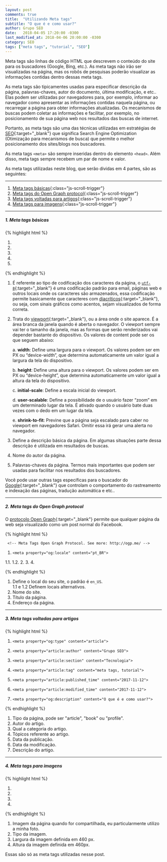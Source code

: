 ```yaml
---
layout: post
comments: true
title:  "Utilizando Meta tags"
subtitle: "O que é e como usar?"
author: Grupo SEO
date:   2018-04-05 17:20:00 -0300
last_modified_at: 2018-04-06 20:00:00 -0300
category: SEO
tags: ["meta tags", "tutorial", "SEO"]
---
```


Meta tags são linhas de código HTML que descrevem o conteúdo do site para os buscadores (Google, Bing, etc.). As meta tags não irão ser visualizadas na página, mas os robôs de pesquisas poderão visualizar as informações contidas dentro dessas meta tags.

As meta tags são tipicamentes usadas para especificar descrição da página, palavras-chaves, autor do documento, última modificação, e etc.. Elas podem ser utilizadas por navegadores para, por exemplo, informar ao navegador como apresentar as informações contidas naquela página, ou recarregar a página para obter informações atualizadas. Os mecanismos de buscas podem coletar as informações e facilitar, por exemplo, no posicionamento de sua página web nos resultados das buscas de internet.

Portanto, as meta tags são uma das técnicas utilizadas em estratégias de [SEO][1]{:target="_blank"} que significa Search Engine Optimization (Otimização para mecanismos de busca) que permite o melhor posicionamento dos sites/blogs nos buscadores.

As meta tags `<meta>` são sempre inseridas dentro do elemento `<head>`. Além disso, meta tags sempre recebem um par de nome e valor.

As meta tags utilizadas neste blog, que serão dividas em 4 partes, são as seguintes:

---------------------------------

1. [Meta tags básicas](#1-meta-tags-básicas "Meta tags básicas"){:class="js-scroll-trigger"}
2. [Meta tags do Open Graph protocol](#2-meta-tags-do-open-graph-protocol "Meta tags do Open Graph protocol"){:class="js-scroll-trigger"}
3. [Meta tags voltadas para artigos](#3-meta-tags-voltadas-para-artigos "Meta tags voltadas para artigos"){:class="js-scroll-trigger"}
4. [Meta tags para imagens](#4-meta-tags-para-imagens "Meta tags para imagens"){:class="js-scroll-trigger"}

---------------------------------

##### 1. Meta tags básicas

{% highlight html %}

1.	<meta charset="utf-8">
2.	<meta name="viewport" content="width=device-width, initial-scale=1, shrink-to-fit=no">
3.	<meta name="description" content="Blog criado com técnicas de SEO como pratica do trabalho sobre SEO - Search Engine Optimization">
4.	<meta name="author" content="Grupo SEO">
5.	<meta name="keywords" content="SEO, Marketing Digital, Mercado Digital, Publicidade, Sitemap, Google Analytics, Markdown, Marketing, Jekyll, Teresina, Piauí, Brasil">

{% endhighlight %}

1. É referente ao tipo de codificação dos caracteres da página, o [`utf-8`][2]{:target="_blank"} é uma codificação padrão para email, páginas web e outros locais onde os caracteres são armazenados, essa codificação permite basicamente que caracteres com [diacríticos][3]{:target="_blank"}, ou seja, com sinais gráficos como acentos, sejam visualizados de forma correta.

2. Trata do [viewport][4]{:target="_blank"}, ou a área onde o site aparece. É a área branca da janela quando é aberta o navegador. O viewport  sempre vai ter o tamanho da janela, mas as formas que serão renderizados vai depender bastante do dispositivo. Os valores de content pode ser os que seguem abaixo:

	a. **width**: Define uma largura para o viewport. Os valores podem ser em PX ou “device-width”, que determina automaticamente um valor igual a largura da tela do dispositivo.  

	b. **height**: Define uma altura para o viewport. Os valores podem ser em PX ou “device-height”, que determina automaticamente um valor igual a altura da tela do dispositivo.

	c. **initial-scale**: Define a escala inicial do viewport.

	d. **user-scalable**: Define a possibilidade de o usuário fazer “zoom” em um determinado lugar da tela. É ativado quando o usuário bate duas vezes com o dedo em um lugar da tela.

	e. **shrink-to-fit**: Previne que a página seja escalado para caber no viewport em navegadores Safari. Omitir essa irá gerar uma alerta no navegador.

3. Define a descrição básica da página. Em algumas situações parte dessa descrição é utilizada em resultados de buscas.

4. Nome do autor da página.

5. Palavras-chaves da página. Termos mais importantes que podem ser usadas para facilitar nos resultados dos buscadores.

Você pode usar  outras tags específicas para o buscador do [Google][5]{:target="_blank"} que controlam o comportamento do rastreamento e indexação das páginas, tradução automática e etc..

---------------------------------

##### 2. Meta tags do Open Graph protocol

O [protocolo Open Graph][6]{:target="_blank"} permite que qualquer página da web seja visualizado como um post normal do Facebook.

{% highlight html %}

     <!-- Meta Tags Open Graph Protocol. See more: http://ogp.me/ -->

1.     <meta property="og:locale" content="pt_BR">  
1.1.   <meta property="og:locale:alternate" content="en_US">
1.2.   <meta property="og:locale:alternate" content="es_ES">
2.     <meta property="og:site_name" content="Grupo SEO">
3.     <meta property="og:title" content="Utilizando Meta Tags |  Grupo SEO">
4.     <meta property="og:url" content="http://facidsi.github.io/tecnologia/2017/11/12/utilizando-meta-tags.html">

{% endhighlight %}

1. Define o local do seu site, o padrão é `en_US`.  
1.1 e 1.2 Definem locais alternativos.
2. Nome do site.
3. Título da página.
4. Endereço da página.

---------------------------------

##### 3. Meta tags voltadas para artigos

{% highlight html %}

1.     <meta property="og:type" content="article">
2.     <meta property="article:author" content="Grupo SEO">
3.     <meta property="article:section" content="Tecnologia">
4.     <meta property="article:tag" content="meta tags, tutorial">
5.     <meta property="article:published_time" content="2017-11-12">
5.     <meta property="article:modified_time" content="2017-11-12">
7.     <meta property="og:description" content="O que é e como usar?">

 {% endhighlight %}
 
1. Tipo da página, pode ser "article", "book" ou "profile".
2. Autor do artigo.
3. Qual a categoria do artigo.
4. Tópicos referente ao artigo.
5. Data da publicação.
6. Data da modificação.
7. Descrição do artigo.

---------------------------------

##### 4. Meta tags para imagens

{% highlight html %}

1.    <meta property="og:image" content="https://avatars3.githubusercontent.com/u/12675056?s=400&u=75e88e527d6365ce28f32f239e4ef9ee8ae88190&v=4">
2.    <meta property="og:image:type" content="image/jpg">
3.    <meta property="og:image:width" content="460">
4.    <meta property="og:image:height" content="460">

{% endhighlight %}

1. Imagem da página quando for compartilhada, eu particularmente utilizo a minha foto.
2. Tipo da imagem.
3. Largura da imagem definida em 460 px.
4. Altura da imagem definida em 460px.

Essas são só as meta tags utilizadas nesse post.

[1]: https://marketingdeconteudo.com/o-que-e-seo/ "Marketing de conteudo: O que é SEO?"
[2]: https://pt.wikipedia.org/wiki/UTF-8 "Wikipedia: UTF-8"
[3]: https://pt.wikipedia.org/wiki/Diacr%C3%ADtico "Wikipedia: diacrítico"
[4]: https://tableless.com.br/manipulando-metatag-viewport/ "Tableless: Manipulando a metatag Viewport"
[5]: https://support.google.com/webmasters/answer/79812?hl=pt-BR "Metatags que o Google entende"
[6]: http://ogp.me/ "Open Graph protocol"